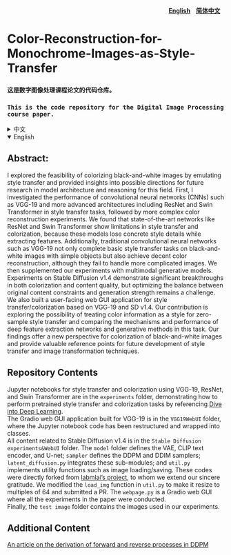 <h4 align="right"> 
  <a href="./docs/README.md">English</a> 
  <a href="./docs/README_ZH.md" style="margin: 0 10px;">简体中文</a>
</h4>

# Color-Reconstruction-for-Monochrome-Images-as-Style-Transfer
### **`这是数字图像处理课程论文的代码仓库。`**
### **`This is the code repository for the Digital Image Processing course paper.`**
<details>
<summary>中文</summary>

## 摘要：
我探讨了仿照风格迁移的模式进行黑白图片色彩重建的应用可能性，在模型架构和推理上提出对该领域未来发展方向的思考。首先探索卷积神经网络（CNN）和ViT（视觉Transformers），如VGG-19，以及更先进的架构，ResNet和Swin Transformer，在风格迁移任务中的表现，然后进行更复杂的色彩重建实验。ResNet和Swin Transformer等图像分类SOTA网络在风格迁移和色彩重建任务中存在局限性，这些模型在提取特征时丢失了具象的风格信息，导致无法有效迁移艺术风格。此外，我们发现传统的卷积网络如VGG-19不仅能完成基本风格迁移任务，对简单物体黑白图片的色彩重建也令人满意，但不能很好地重建复杂图片的色彩。因此我们补充了多模态生成式模型的相关实验。在Stable Diffusion v1.4上实验表明生成式模型在色彩和内容质量上取得了显著突破，但在保持原图内容约束方面和生产强度的平衡问题上仍有优化空间。我们还搭建了基于VGG-19和SD v1.4的风格迁移/色彩重建用户端网页GUI应用。本研究的贡献在于探索了将色彩信息视为一种图片风格进行零样本风格迁移的可能性，并比较了深度特征提取网络与生成式方法在这一任务上的机制和性能差异。我们的工作不仅为黑白图像的色彩重建提供了新的视角，也为未来的风格迁移和图像转换技术的发展提供了有价值的参考。

## 仓库内容
VGG-19，ResNet，和Swin Transformer的风格迁移和色彩重建实验的 jupyter notebook 笔记本位于 `experiments` 路径下，展示了如何参考 [Dive into Deep Learning](https://d2l.ai/) 完成预训练网络风格迁移和色彩重建任务。<br>
为 VGG-19 搭建的 Gradio 网页 GUI 应用位于 `VGG19WebUI` 路径下，对 Jupyter notebook 进行了重构和类封装。  
Stable Diffusion v1.4 的全部内容位于 `Stable Diffusion experiments&WebUI` 路径下，其中 `model` 定义了 VAE、CLIP 词嵌入器、U-net，`sampler` 定义了 DDPM 和 DDIM 采样器，`latent_diffusion.py` 整合了这些子结构，`util.py` 实现了一些实用函数比如图片读取和保存。这些代码直接 fork 自 [labmlai 的相关工作](https://github.com/labmlai/annotated_deep_learning_paper_implementations)。向他们表示最真挚的敬意和感谢。其中 `util.py` 中的 `load_img` 函数应该 resize 成 64 的倍数，已进行修改并提交 PR。`webpage.py` 为 Gradio 网页 GUI 应用，并在此应用上完成了论文中的全部相关实验。  
最后，`test image` 中上传了用于实验的图片。  

## 补充内容
[一篇有关 DDPM 正向和逆向过程的推导](https://github.com/CatManJr/How-to-Teach-Your-Cat-DDPM)

</details>

<details open> <!-- 默认展开 -->
<summary>English</summary>

## Abstract:
I explored the feasibility of colorizing black-and-white images by emulating style transfer and provided insights into possible directions for future research in model architecture and reasoning for this field. First, I investigated the performance of convolutional neural networks (CNNs) such as VGG-19 and more advanced architectures including ResNet and Swin Transformer in style transfer tasks, followed by more complex color reconstruction experiments. We found that state-of-the-art networks like ResNet and Swin Transformer show limitations in style transfer and colorization, because these models lose concrete style details while extracting features. Additionally, traditional convolutional neural networks such as VGG-19 not only complete basic style transfer tasks on black-and-white images with simple objects but also achieve decent color reconstruction, although they fail to handle more complicated images. We then supplemented our experiments with multimodal generative models. Experiments on Stable Diffusion v1.4 demonstrate significant breakthroughs in both colorization and content quality, but optimizing the balance between original content constraints and generation strength remains a challenge. We also built a user-facing web GUI application for style transfer/colorization based on VGG-19 and SD v1.4. Our contribution is exploring the possibility of treating color information as a style for zero-sample style transfer and comparing the mechanisms and performance of deep feature extraction networks and generative methods in this task. Our findings offer a new perspective for colorization of black-and-white images and provide valuable reference points for future development of style transfer and image transformation techniques.

## Repository Contents
Jupyter notebooks for style transfer and colorization using VGG-19, ResNet, and Swin Transformer are in the `experiments` folder, demonstrating how to perform pretrained style transfer and colorization tasks by referencing [Dive into Deep Learning](https://d2l.ai/).  
The Gradio web GUI application built for VGG-19 is in the `VGG19WebUI` folder, where the Jupyter notebook code has been restructured and wrapped into classes.  
All content related to Stable Diffusion v1.4 is in the `Stable Diffusion experiments&WebUI` folder. The `model` folder defines the VAE, CLIP text encoder, and U-net; `sampler` defines the DDPM and DDIM samplers; `latent_diffusion.py` integrates these sub-modules; and `util.py` implements utility functions such as image loading/saving. These codes were directly forked from [labmlai’s project](https://github.com/labmlai/annotated_deep_learning_paper_implementations), to whom we extend our sincere gratitude. We modified the `load_img` function in `util.py` to make it resize to multiples of 64 and submitted a PR. The `webpage.py` is a Gradio web GUI where all the experiments in the paper were conducted.  
Finally, the `test image` folder contains the images used in our experiments.

## Additional Content
[An article on the derivation of forward and reverse processes in DDPM](https://github.com/CatManJr/How-to-Teach-Your-Cat-DDPM)

</details>

